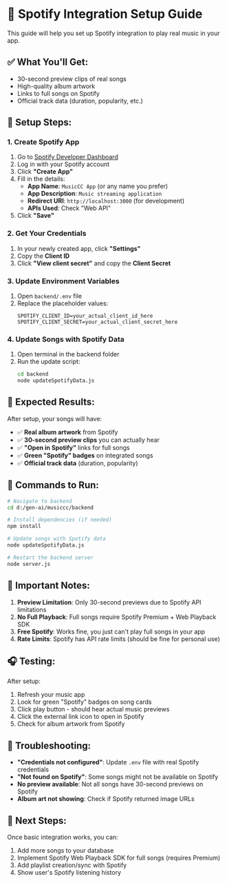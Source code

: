 # 🎵 Spotify Integration Setup Guide

This guide will help you set up Spotify integration to play real music in your app.

## ✅ **What You'll Get:**
- 30-second preview clips of real songs
- High-quality album artwork
- Links to full songs on Spotify
- Official track data (duration, popularity, etc.)

## 🔧 **Setup Steps:**

### 1. Create Spotify App
1. Go to [Spotify Developer Dashboard](https://developer.spotify.com/dashboard/)
2. Log in with your Spotify account
3. Click **"Create App"**
4. Fill in the details:
   - **App Name**: `MusicCC App` (or any name you prefer)
   - **App Description**: `Music streaming application`
   - **Redirect URI**: `http://localhost:3000` (for development)
   - **APIs Used**: Check "Web API"
5. Click **"Save"**

### 2. Get Your Credentials
1. In your newly created app, click **"Settings"**
2. Copy the **Client ID**
3. Click **"View client secret"** and copy the **Client Secret**

### 3. Update Environment Variables
1. Open `backend/.env` file
2. Replace the placeholder values:
   ```env
   SPOTIFY_CLIENT_ID=your_actual_client_id_here
   SPOTIFY_CLIENT_SECRET=your_actual_client_secret_here
   ```

### 4. Update Songs with Spotify Data
1. Open terminal in the backend folder
2. Run the update script:
   ```bash
   cd backend
   node updateSpotifyData.js
   ```

## 🎵 **Expected Results:**

After setup, your songs will have:
- ✅ **Real album artwork** from Spotify
- ✅ **30-second preview clips** you can actually hear
- ✅ **"Open in Spotify"** links for full songs
- ✅ **Green "Spotify" badges** on integrated songs
- ✅ **Official track data** (duration, popularity)

## 🔗 **Commands to Run:**

```bash
# Navigate to backend
cd d:/gen-ai/musiccc/backend

# Install dependencies (if needed)
npm install

# Update songs with Spotify data
node updateSpotifyData.js

# Restart the backend server
node server.js
```

## 🚨 **Important Notes:**

1. **Preview Limitation**: Only 30-second previews due to Spotify API limitations
2. **No Full Playback**: Full songs require Spotify Premium + Web Playback SDK
3. **Free Spotify**: Works fine, you just can't play full songs in your app
4. **Rate Limits**: Spotify has API rate limits (should be fine for personal use)

## 🎧 **Testing:**

After setup:
1. Refresh your music app
2. Look for green "Spotify" badges on song cards
3. Click play button - should hear actual music previews
4. Click the external link icon to open in Spotify
5. Check for album artwork from Spotify

## 🔧 **Troubleshooting:**

- **"Credentials not configured"**: Update `.env` file with real Spotify credentials
- **"Not found on Spotify"**: Some songs might not be available on Spotify
- **No preview available**: Not all songs have 30-second previews on Spotify
- **Album art not showing**: Check if Spotify returned image URLs

## 📱 **Next Steps:**

Once basic integration works, you can:
1. Add more songs to your database
2. Implement Spotify Web Playback SDK for full songs (requires Premium)
3. Add playlist creation/sync with Spotify
4. Show user's Spotify listening history